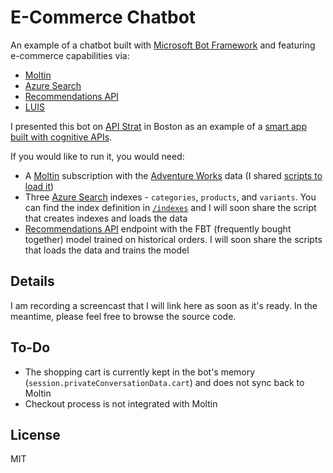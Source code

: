 # E-Commerce Chatbot

An example of a chatbot built with [Microsoft Bot Framework](https://dev.botframework.com/) and featuring e-commerce capabilities via:
* [Moltin](https://moltin.com)
* [Azure Search](https://azure.microsoft.com/en-us/services/search)
* [Recommendations API](https://www.microsoft.com/cognitive-services/en-us/recommendations-api)
* [LUIS](https://www.microsoft.com/cognitive-services/en-us/language-understanding-intelligent-service-luis)

I presented this bot on [API Strat](http://boston2016.apistrat.com/) in Boston as an example of a [smart app built with cognitive APIs](http://boston2016.apistrat.com/speakers/pavel-veller).

If you would like to run it, you would need:
* A [Moltin](https://moltin.com) subscription with the [Adventure Works](https://msftdbprodsamples.codeplex.com/releases/view/125550) data (I shared [scripts to load it](https://github.com/pveller/adventureworks-moltin))
* Three [Azure Search](https://azure.microsoft.com/en-us/services/search) indexes - `categories`, `products`, and `variants`. You can find the index definition in [`/indexes`](/indexes) and I will soon share the script that creates indexes and loads the data
* [Recommendations API](https://www.microsoft.com/cognitive-services/en-us/recommendations-api) endpoint with the FBT (frequently bought together) model trained on historical orders. I will soon share the scripts that loads the data and trains the model

## Details

I am recording a screencast that I will link here as soon as it's ready. In the meantime, please feel free to browse the source code. 

## To-Do

* The shopping cart is currently kept in the bot's memory (`session.privateConversationData.cart`) and does not sync back to Moltin
* Checkout process is not integrated with Moltin

## License

MIT
